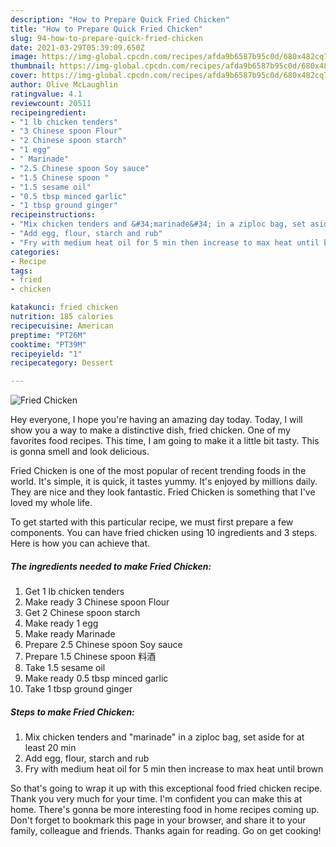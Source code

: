 ```yaml
---
description: "How to Prepare Quick Fried Chicken"
title: "How to Prepare Quick Fried Chicken"
slug: 94-how-to-prepare-quick-fried-chicken
date: 2021-03-29T05:39:09.650Z
image: https://img-global.cpcdn.com/recipes/afda9b6587b95c0d/680x482cq70/fried-chicken-recipe-main-photo.jpg
thumbnail: https://img-global.cpcdn.com/recipes/afda9b6587b95c0d/680x482cq70/fried-chicken-recipe-main-photo.jpg
cover: https://img-global.cpcdn.com/recipes/afda9b6587b95c0d/680x482cq70/fried-chicken-recipe-main-photo.jpg
author: Olive McLaughlin
ratingvalue: 4.1
reviewcount: 20511
recipeingredient:
- "1 lb chicken tenders"
- "3 Chinese spoon Flour"
- "2 Chinese spoon starch"
- "1 egg"
- " Marinade"
- "2.5 Chinese spoon Soy sauce"
- "1.5 Chinese spoon "
- "1.5 sesame oil"
- "0.5 tbsp minced garlic"
- "1 tbsp ground ginger"
recipeinstructions:
- "Mix chicken tenders and &#34;marinade&#34; in a ziploc bag, set aside for at least 20 min"
- "Add egg, flour, starch and rub"
- "Fry with medium heat oil for 5 min then increase to max heat until brown"
categories:
- Recipe
tags:
- fried
- chicken

katakunci: fried chicken 
nutrition: 185 calories
recipecuisine: American
preptime: "PT26M"
cooktime: "PT39M"
recipeyield: "1"
recipecategory: Dessert

---
```



![Fried Chicken](https://img-global.cpcdn.com/recipes/afda9b6587b95c0d/680x482cq70/fried-chicken-recipe-main-photo.jpg)

Hey everyone, I hope you're having an amazing day today. Today, I will show you a way to make a distinctive dish, fried chicken. One of my favorites food recipes. This time, I am going to make it a little bit tasty. This is gonna smell and look delicious.

Fried Chicken is one of the most popular of recent trending foods in the world. It's simple, it is quick, it tastes yummy. It's enjoyed by millions daily. They are nice and they look fantastic. Fried Chicken is something that I've loved my whole life.




To get started with this particular recipe, we must first prepare a few components. You can have fried chicken using 10 ingredients and 3 steps. Here is how you can achieve that.

<!--inarticleads1-->

##### The ingredients needed to make Fried Chicken:

1. Get 1 lb chicken tenders
1. Make ready 3 Chinese spoon Flour
1. Get 2 Chinese spoon starch
1. Make ready 1 egg
1. Make ready  Marinade
1. Prepare 2.5 Chinese spoon Soy sauce
1. Prepare 1.5 Chinese spoon 料酒
1. Take 1.5 sesame oil
1. Make ready 0.5 tbsp minced garlic
1. Take 1 tbsp ground ginger




<!--inarticleads2-->

##### Steps to make Fried Chicken:

1. Mix chicken tenders and &#34;marinade&#34; in a ziploc bag, set aside for at least 20 min
1. Add egg, flour, starch and rub
1. Fry with medium heat oil for 5 min then increase to max heat until brown




So that's going to wrap it up with this exceptional food fried chicken recipe. Thank you very much for your time. I'm confident you can make this at home. There's gonna be more interesting food in home recipes coming up. Don't forget to bookmark this page in your browser, and share it to your family, colleague and friends. Thanks again for reading. Go on get cooking!

